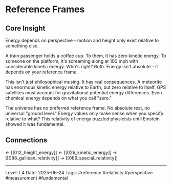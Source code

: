 # Reference Frames

## Core Insight
Energy depends on perspective - motion and height only exist relative to something else.

A train passenger holds a coffee cup. To them, it has zero kinetic energy. To someone on the platform, it's screaming along at 100 mph with considerable kinetic energy. Who's right? Both. Energy isn't absolute - it depends on your reference frame.

This isn't just philosophical musing. It has real consequences. A meteorite has enormous kinetic energy relative to Earth, but zero relative to itself. GPS satellites must account for gravitational potential energy differences. Even chemical energy depends on what you call "zero."

The universe has no preferred reference frame. No absolute rest, no universal "ground level." Energy values only make sense when you specify: relative to what? This relativity of energy puzzled physicists until Einstein showed it was fundamental.

## Connections
← [[012_height_energy]]
← [[026_kinetic_energy]]
→ [[088_galilean_relativity]]
→ [[089_special_relativity]]

---
Level: L4
Date: 2025-06-24
Tags: #reference #relativity #perspective #measurement #fundamental